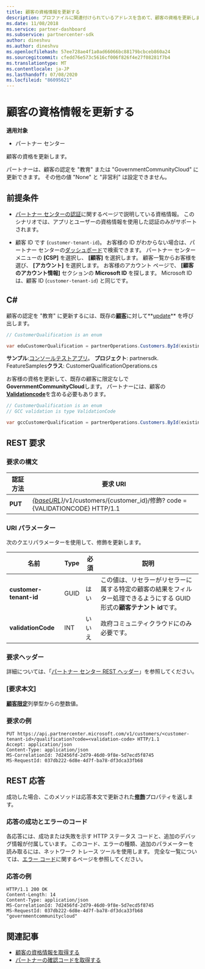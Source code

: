 ```yaml
---
title: 顧客の資格情報を更新する
description: プロファイルに関連付けられているアドレスを含めて、顧客の資格を更新します。
ms.date: 11/08/2018
ms.service: partner-dashboard
ms.subservice: partnercenter-sdk
author: dineshvu
ms.author: dineshvu
ms.openlocfilehash: 57ee728ae4f1a0ad66066bc88179bcbceb860a24
ms.sourcegitcommit: cfedd76e573c5616cf006f826f4e27f08281f7b4
ms.translationtype: MT
ms.contentlocale: ja-JP
ms.lasthandoff: 07/08/2020
ms.locfileid: "86095621"
---
```

# <a name="update-a-customers-qualification"></a>顧客の資格情報を更新する

**適用対象**

- パートナー センター

顧客の資格を更新します。

パートナーは、顧客の認定を "教育" または "GovernmentCommunityCloud" に更新できます。 その他の値 "None" と "非営利" は設定できません。

## <a name="prerequisites"></a>前提条件

- [パートナー センターの認証](partner-center-authentication.md)に関するページで説明している資格情報。 このシナリオでは、アプリとユーザーの資格情報を使用した認証のみがサポートされます。

- 顧客 ID です (`customer-tenant-id`)。 お客様の ID がわからない場合は、パートナー センターの[ダッシュボード](https://partner.microsoft.com/dashboard)で検索できます。 パートナー センター メニューの **[CSP]** を選択し、 **[顧客]** を選択します。 顧客一覧からお客様を選び、 **[アカウント]** を選択します。 お客様のアカウント ページで、 **[顧客のアカウント情報]** セクションの **Microsoft ID** を探します。 Microsoft ID は、顧客 ID (`customer-tenant-id`) と同じです。

## <a name="c"></a>C\#

顧客の認定を "教育" に更新するには、既存の[**顧客**](https://docs.microsoft.com/dotnet/api/microsoft.store.partnercenter.models.customers.customer?view=partnercenter-dotnet-latest)に対して**[update](https://docs.microsoft.com/dotnet/api/microsoft.store.partnercenter.qualification.icustomerqualification.update)** を呼び出します。

``` csharp
// CustomerQualification is an enum

var eduCustomerQualification = partnerOperations.Customers.ById(existingCustomer.Id).Qualification.Update(CustomerQualification.Education);
```

**サンプル**:[コンソールテストアプリ](console-test-app.md)。 **プロジェクト**: partnersdk. FeatureSamples**クラス**: CustomerQualificationOperations.cs

お客様の資格を更新して、既存の顧客に限定なしで**GovernmentCommunityCloud**します。  パートナーには、顧客の[**Validationcode**](utility-resources.md#validationcode)を含める必要もあります。

``` csharp
// CustomerQualification is an enum
// GCC validation is type ValidationCode

var gccCustomerQualification = partnerOperations.Customers.ById(existingCustomer.Id).Qualification.Update(CustomerQualification.GovernmentCommunityCloud, gccValidation);
```

## <a name="rest-request"></a>REST 要求

### <a name="request-syntax"></a>要求の構文

| 認証方法  | 要求 URI                                                                                             |
|---------|---------------------------------------------------------------------------------------------------------|
| **PUT** | [*{baseURL}*](partner-center-rest-urls.md)/v1/customers/{customer_id}/修飾? code = {VALIDATIONCODE} HTTP/1.1 |

### <a name="uri-parameter"></a>URI パラメーター

次のクエリパラメーターを使用して、修飾を更新します。

| 名前                   | Type | 必須 | 説明                                                                                                                                            |
|------------------------|------|----------|--------------------------------------------------------------------------------------------------------------------------------------------------------|
| **customer-tenant-id** | GUID | はい      | この値は、リセラーがリセラーに属する特定の顧客の結果をフィルター処理できるようにする GUID 形式の**顧客テナント id**です。 |
| **validationCode**     | INT  | いいえ       | 政府コミュニティクラウドにのみ必要です。                                                                                                            |

### <a name="request-headers"></a>要求ヘッダー

詳細については、「[パートナー センター REST ヘッダー](headers.md)」を参照してください。

### <a name="request-body"></a>[要求本文]

[**顧客限定**](https://docs.microsoft.com/dotnet/api/microsoft.store.partnercenter.models.customers.customerqualification)列挙型からの整数値。

### <a name="request-example"></a>要求の例

```http
PUT https://api.partnercenter.microsoft.com/v1/customers/<customer-tenant-id>/qualification?code=<validation-code> HTTP/1.1
Accept: application/json
Content-Type: application/json
MS-CorrelationId: 7d2456fd-2d79-46d0-9f8e-5d7ecd5f8745
MS-RequestId: 037db222-6d8e-4d7f-ba78-df3dca33fb68

```

## <a name="rest-response"></a>REST 応答

成功した場合、このメソッドは応答本文で更新された[**修飾**](https://docs.microsoft.com/dotnet/api/microsoft.store.partnercenter.customers.icustomer.qualification)プロパティを返します。

### <a name="response-success-and-error-codes"></a>応答の成功とエラーのコード

各応答には、成功または失敗を示す HTTP ステータス コードと、追加のデバッグ情報が付属しています。 このコード、エラーの種類、追加のパラメーターを読み取るには、ネットワーク トレース ツールを使用します。 完全な一覧については、[エラー コード](error-codes.md)に関するページを参照してください。

### <a name="response-example"></a>応答の例

```http
HTTP/1.1 200 OK
Content-Length: 14
Content-Type: application/json
MS-CorrelationId: 7d2456fd-2d79-46d0-9f8e-5d7ecd5f8745
MS-RequestId: 037db222-6d8e-4d7f-ba78-df3dca33fb68
"governmentcommunitycloud"
```

## <a name="related-articles"></a>関連記事

- [顧客の資格情報を取得する](get-a-customer-s-qualification.md)
- [パートナーの確認コードを取得する](get-a-partner-s-validation-codes.md)
